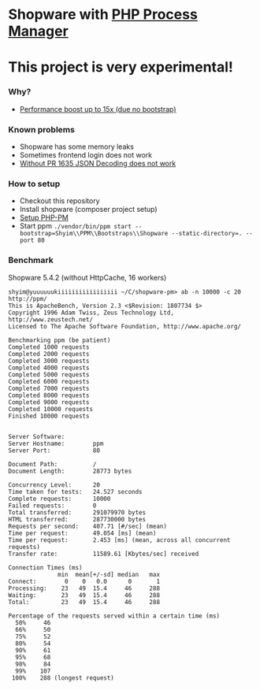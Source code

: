 # Shopware with [PHP Process Manager](https://github.com/php-pm/php-pm)

# This project is very experimental!

### Why?
* [Performance boost up to 15x (due no bootstrap)](https://github.com/php-pm/php-pm#features)


### Known problems

* Shopware has some memory leaks
* Sometimes frontend login does not work
* [Without PR 1635 JSON Decoding does not work](https://github.com/shopware/shopware/pull/1635)


### How to setup

* Checkout this repository
* Install shopware (composer project setup)
* [Setup PHP-PM](https://github.com/php-pm/php-pm/wiki/Use-without-Docker)
* Start ppm ``./vendor/bin/ppm start --bootstrap=Shyim\\PPM\\Bootstraps\\Shopware --static-directory=. --port 80``

### Benchmark

Shopware 5.4.2 (without HttpCache, 16 workers)
```
shyim@yuuuuuukiiiiiiiiiiiiiiiii ~/C/shopware-pm> ab -n 10000 -c 20  http://ppm/
This is ApacheBench, Version 2.3 <$Revision: 1807734 $>
Copyright 1996 Adam Twiss, Zeus Technology Ltd, http://www.zeustech.net/
Licensed to The Apache Software Foundation, http://www.apache.org/

Benchmarking ppm (be patient)
Completed 1000 requests
Completed 2000 requests
Completed 3000 requests
Completed 4000 requests
Completed 5000 requests
Completed 6000 requests
Completed 7000 requests
Completed 8000 requests
Completed 9000 requests
Completed 10000 requests
Finished 10000 requests


Server Software:        
Server Hostname:        ppm
Server Port:            80

Document Path:          /
Document Length:        28773 bytes

Concurrency Level:      20
Time taken for tests:   24.527 seconds
Complete requests:      10000
Failed requests:        0
Total transferred:      291079970 bytes
HTML transferred:       287730000 bytes
Requests per second:    407.71 [#/sec] (mean)
Time per request:       49.054 [ms] (mean)
Time per request:       2.453 [ms] (mean, across all concurrent requests)
Transfer rate:          11589.61 [Kbytes/sec] received

Connection Times (ms)
              min  mean[+/-sd] median   max
Connect:        0    0   0.0      0       1
Processing:    23   49  15.4     46     288
Waiting:       23   49  15.4     46     288
Total:         23   49  15.4     46     288

Percentage of the requests served within a certain time (ms)
  50%     46
  66%     50
  75%     52
  80%     54
  90%     61
  95%     68
  98%     84
  99%    107
 100%    288 (longest request)

```
